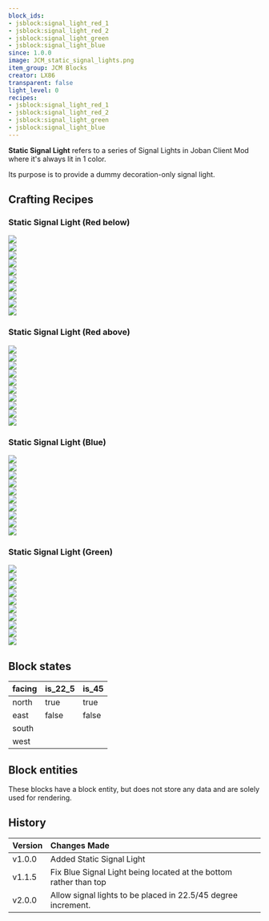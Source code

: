 ```yaml
---
block_ids:
- jsblock:signal_light_red_1
- jsblock:signal_light_red_2
- jsblock:signal_light_green
- jsblock:signal_light_blue
since: 1.0.0
image: JCM_static_signal_lights.png
item_group: JCM Blocks
creator: LX86
transparent: false
light_level: 0
recipes:
- jsblock:signal_light_red_1
- jsblock:signal_light_red_2
- jsblock:signal_light_green
- jsblock:signal_light_blue
---
```


**Static Signal Light** refers to a series of Signal Lights in Joban Client Mod where it's always lit in 1 color.

Its purpose is to provide a dummy decoration-only signal light.

## Crafting Recipes
### Static Signal Light (Red below)
<div class="crafting">
    <div class="crafting-table">
        <!-- row 1 -->
        <div><img src="../crafting/Minecraft_Blackstone.png"></div>
        <div><img src="../crafting/Minecraft_Blackstone.png"></div>
        <div><img src="../crafting/Minecraft_Blackstone.png"></div>
        <!-- row 2 -->
        <div><img src="../crafting/Minecraft_Blackstone.png"></div>
        <div><img src="../crafting/Minecraft_Redstone.png"></div>
        <div><img src="../crafting/Minecraft_Blackstone.png"></div>
        <!-- row 3 -->
        <div><img src="../crafting/Minecraft_Blackstone.png"></div>
        <div><img src="../crafting/Minecraft_Red_dye.png"></div>
        <div><img src="../crafting/Minecraft_Blackstone.png"></div>
    </div>
    <div class="crafting-arrow"></div>
    <div class="crafting-result" data-count="2">
        <img src="../crafting/JCM_Item_Signal_light_red_1.png">
    </div>
</div>

### Static Signal Light (Red above)
<div class="crafting">
    <div class="crafting-table">
        <!-- row 1 -->
        <div><img src="../crafting/Minecraft_Blackstone.png"></div>
        <div><img src="../crafting/Minecraft_Blackstone.png"></div>
        <div><img src="../crafting/Minecraft_Blackstone.png"></div>
        <!-- row 2 -->
        <div><img src="../crafting/Minecraft_Blackstone.png"></div>
        <div><img src="../crafting/Minecraft_Red_dye.png"></div>
        <div><img src="../crafting/Minecraft_Blackstone.png"></div>
        <!-- row 3 -->
        <div><img src="../crafting/Minecraft_Blackstone.png"></div>
        <div><img src="../crafting/Minecraft_Redstone.png"></div>
        <div><img src="../crafting/Minecraft_Blackstone.png"></div>
    </div>
    <div class="crafting-arrow"></div>
    <div class="crafting-result" data-count="2">
        <img src="../crafting/JCM_Item_Signal_light_red_2.png">
    </div>
</div>

### Static Signal Light (Blue)
<div class="crafting">
    <div class="crafting-table">
        <!-- row 1 -->
        <div><img src="../crafting/Minecraft_Blackstone.png"></div>
        <div><img src="../crafting/Minecraft_Blackstone.png"></div>
        <div><img src="../crafting/Minecraft_Blackstone.png"></div>
        <!-- row 2 -->
        <div><img src="../crafting/Minecraft_Blackstone.png"></div>
        <div><img src="../crafting/Minecraft_Blue_dye.png"></div>
        <div><img src="../crafting/Minecraft_Blackstone.png"></div>
        <!-- row 3 -->
        <div><img src="../crafting/Minecraft_Blackstone.png"></div>
        <div><img src="../crafting/Minecraft_Redstone.png"></div>
        <div><img src="../crafting/Minecraft_Blackstone.png"></div>
    </div>
    <div class="crafting-arrow"></div>
    <div class="crafting-result" data-count="2">
        <img src="../crafting/JCM_Item_Signal_light_blue.png">
    </div>
</div>

### Static Signal Light (Green)
<div class="crafting">
    <div class="crafting-table">
        <!-- row 1 -->
        <div><img src="../crafting/Minecraft_Blackstone.png"></div>
        <div><img src="../crafting/Minecraft_Blackstone.png"></div>
        <div><img src="../crafting/Minecraft_Blackstone.png"></div>
        <!-- row 2 -->
        <div><img src="../crafting/Minecraft_Blackstone.png"></div>
        <div><img src="../crafting/Minecraft_Lime_dye.png"></div>
        <div><img src="../crafting/Minecraft_Blackstone.png"></div>
        <!-- row 3 -->
        <div><img src="../crafting/Minecraft_Blackstone.png"></div>
        <div><img src="../crafting/Minecraft_Redstone.png"></div>
        <div><img src="../crafting/Minecraft_Blackstone.png"></div>
    </div>
    <div class="crafting-arrow"></div>
    <div class="crafting-result" data-count="2">
        <img src="../crafting/JCM_Item_Signal_light_green.png">
    </div>
</div>

## Block states
| facing | is_22_5 | is_45 |
|:-------|:--------|:------|
| north  | true    | true  |
| east   | false   | false |
| south  |         |       |
| west   |         |       |

## Block entities
These blocks have a block entity, but does not store any data and are solely used for rendering.

## History
| Version | Changes Made                                                      |
|:--------|:------------------------------------------------------------------|
| v1.0.0  | Added Static Signal Light                                         |
| v1.1.5  | Fix Blue Signal Light being located at the bottom rather than top |
| v2.0.0  | Allow signal lights to be placed in 22.5/45 degree increment.     |